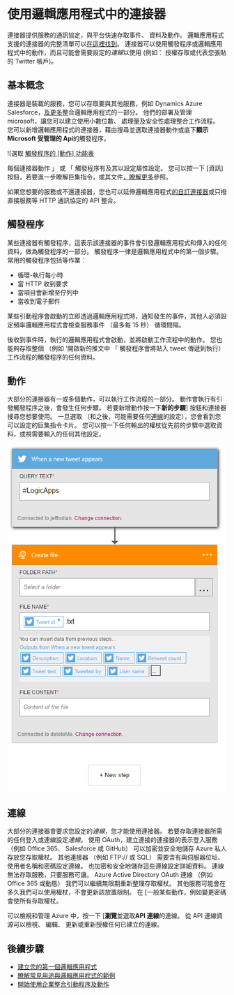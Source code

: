 <properties
    pageTitle="邏輯應用程式連接器概觀 |Microsoft Azure"
    description="可在邏輯應用程式的連接器的概觀"
    services=""
    documentationCenter="" 
    authors="jeffhollan"
    manager="erikre"
    editor=""
    tags="connectors"/>

<tags
   ms.service="logic-apps"
   ms.devlang="na"
   ms.topic="article"
   ms.tgt_pltfrm="na"
   ms.workload="na" 
   ms.date="07/15/2016"
   ms.author="jehollan"/>

# <a name="using-connectors-in-a-logic-app"></a>使用邏輯應用程式中的連接器

連接器提供服務的通訊協定，與平台快速存取事件、 資料及動作。  邏輯應用程式支援的連接器的完整清單可以[在這裡找到](apis-list.md)。  連接器可以使用觸發程序或邏輯應用程式中的動作，而且可能會需要設定的*連線*以使用 (例如︰ 授權存取或代表您張貼的 Twitter 帳戶)。

## <a name="basics"></a>基本概念

連接器是裝載的服務，您可以存取要與其他服務，例如 Dynamics Azure Salesforce，[及更多](apis-list.md)整合邏輯應用程式的一部分。  他們的部署及管理 microsoft，讓您可以建立使用小數位數、 處理量及安全性處理整合工作流程。  您可以新增邏輯應用程式的連接器，藉由搜尋並選取連接器動作或底下**顯示 Microsoft 受管理的 Api**的觸發程序。

![選取 [觸發程序的 [動作] 功能表][1]

每個連接器動作 」 或 「 觸發程序有及其以設定屬性設定。  您可以按一下 [資訊] 按鈕，若要進一步瞭解巨集指令，或其文件[，瞭解更多](apis-list.md)參照。

如果您想要的服務或不還連接器，您也可以延伸邏輯應用程式[的自訂連接器](../app-service-logic/app-service-logic-create-api-app.md)或只撥直接服務等 HTTP 通訊協定的 API 整合。

## <a name="triggers"></a>觸發程序

某些連接器有觸發程序，這表示該連接器的事件會引發邏輯應用程式和傳入的任何資料，做為觸發程序的一部分。  觸發程序一律是邏輯應用程式中的第一個步驟。  常用的觸發程序包括等作業︰
 
 * 循環-執行每小時
 * 當 HTTP 收到要求
 * 當項目會新增至佇列中
 * 當收到電子郵件
 
某些引動程序會啟動的立即透過邏輯應用程式時，通知發生的事件，其他人必須設定頻率邏輯應用程式會檢查服務事件 （最多每 15 秒） 循環間隔。  

後收到事件時，執行的邏輯應用程式會啟動，並將啟動工作流程中的動作。  您也能夠存取整個 （例如 '開啟新的推文中 「 觸發程序會將貼入 tweet 傳遞到執行） 工作流程的觸發程序的任何資料。

## <a name="actions"></a>動作

大部分的連接器有一或多個動作，可以執行工作流程的一部分。  動作會執行有引發觸發程序之後，會發生任何步驟。  若要新增動作按一下**新的步驟**] 按鈕和連接器搜尋您想要使用。  一旦選取 （和之後，可能需要任何[連線](#connections)的設定），您會看到您可以設定的巨集指令卡片。  您可以按一下任何輸出的權杖從先前的步驟中選取資料，或視需要輸入的任何其他設定。

![設定連接器的巨集指令][2]

## <a name="connections"></a>連線

大部分的連接器會要求您設定的*連線*，您才能使用連接器。  若要存取連接器所需的任何登入或連線設定*連線*。  使用 OAuth，建立連接的連接器的表示登入服務 （例如 Office 365、 Salesforce 或 GitHub） 可以加密並安全地儲存 Azure 私人存放您存取權杖。  其他連接器 （例如 FTP:// 或 SQL） 需要含有與伺服器位址、 使用者名稱和密碼設定連線。  也加密和安全地儲存這些連線設定詳細資料。  連線無法存取服務，只要服務可讓。  Azure Active Directory OAuth 連線 （例如 Office 365 或動態） 我們可以繼續無限期重新整理存取權杖。  其他服務可能會在多久我們可以使用權杖，不會更新該放置限制。  在 [一般某些動作，例如變更密碼會使所有存取權杖。  

可以檢視和管理 Azure 中，按一下 [**瀏覽**並選取**API 連線**的連線。  從 API 連線資源可以檢視、 編輯、 更新或重新授權任何已建立的連線。

## <a name="next-steps"></a>後續步驟

- [建立您的第一個邏輯應用程式](../app-service-logic/app-service-logic-create-a-logic-app.md)
- [瞭解常見用途與邏輯應用程式的範例](../app-service-logic/app-service-logic-examples-and-scenarios.md)
- [開始使用企業整合引動程序及動作](../app-service-logic/app-service-logic-enterprise-integration-overview.md)

<!--Image References -->
[1]: ./media/connectors-overview/addAction.png
[2]: ./media/connectors-overview/configureAction.png